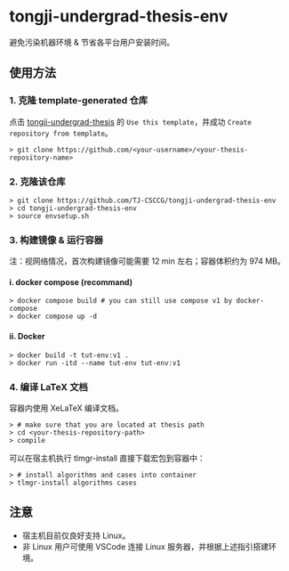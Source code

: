 # tongji-undergrad-thesis-env

避免污染机器环境 & 节省各平台用户安装时间。

## 使用方法

### 1. 克隆 template-generated 仓库

点击 [tongji-undergrad-thesis](https://github.com/TJ-CSCCG/tongji-undergrad-thesis) 的 `Use this template`，并成功 `Create repository from template`。

```shell
> git clone https://github.com/<your-username>/<your-thesis-repository-name>
```

### 2. 克隆该仓库

```shell
> git clone https://github.com/TJ-CSCCG/tongji-undergrad-thesis-env
> cd tongji-undergrad-thesis-env
> source envsetup.sh
```

### 3. 构建镜像 & 运行容器

注：视网络情况，首次构建镜像可能需要 12 min 左右；容器体积约为 974 MB。

#### i. docker compose (recommand)

```shell
> docker compose build # you can still use compose v1 by docker-compose
> docker compose up -d
```

#### ii. Docker

```shell
> docker build -t tut-env:v1 .
> docker run -itd --name tut-env tut-env:v1
```

### 4. 编译 LaTeX 文档

容器内使用 XeLaTeX 编译文档。

```shell
> # make sure that you are located at thesis path
> cd <your-thesis-repository-path>
> compile
```

可以在宿主机执行 tlmgr-install 直接下载宏包到容器中：

```shell
> # install algorithms and cases into container
> tlmgr-install algorithms cases
```

## 注意

* 宿主机目前仅良好支持 Linux。
* 非 Linux 用户可使用 VSCode 连接 Linux 服务器，并根据上述指引搭建环境。
